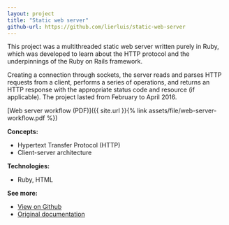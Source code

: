 ```yaml
---
layout: project
title: "Static web server"
github-url: https://github.com/lierluis/static-web-server
---
```


This project was a multithreaded static web server written purely in Ruby, which
was developed to learn about the HTTP protocol and the underpinnings of the
Ruby on Rails framework.

Creating a connection through sockets, the server reads and parses HTTP
requests from a client, performs a series of operations, and returns an HTTP
response with the appropriate status code and resource (if applicable).
The project lasted from February to April 2016.

[Web server workflow (PDF)]({{ site.url }}{% link assets/file/web-server-workflow.pdf %})

**Concepts:**
* Hypertext Transfer Protocol (HTTP)
* Client-server architecture

**Technologies:**
* Ruby, HTML

**See more:**
* [View on Github](https://github.com/lierluis/667-web-server)
* [Original documentation](https://goo.gl/0d0PWk)
